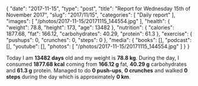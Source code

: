 {
    "date": "2017-11-15",
    "type": "post",
    "title": "Report for Wednesday 15th of November 2017",
    "slug": "2017\/11\/15",
    "categories": [
        "Daily report"
    ],
    "images": [
        "\/photos\/2017-11-15\/20171115_144554.jpg"
    ],
    "health": {
        "weight": 78.8,
        "height": 173,
        "age": 13482
    },
    "nutrition": {
        "calories": 1877.68,
        "fat": 166.12,
        "carbohydrates": 40.29,
        "protein": 61.3
    },
    "exercise": {
        "pushups": 0,
        "crunches": 0,
        "steps": 0
    },
    "media": {
        "books": [],
        "podcast": [],
        "youtube": [],
        "photos": [
            "\/photos\/2017-11-15\/20171115_144554.jpg"
        ]
    }
}

Today I am <strong>13482 days</strong> old and my weight is <strong>78.8 kg</strong>. During the day, I consumed <strong>1877.68 kcal</strong> coming from <strong>166.12 g</strong> fat, <strong>40.29 g</strong> carbohydrates and <strong>61.3 g</strong> protein. Managed to do <strong>0 push-ups</strong>, <strong>0 crunches</strong> and walked <strong>0 steps</strong> during the day which is approximately <strong>0 km</strong>.